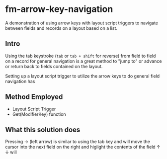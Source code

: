 # fm-arrow-key-navigation

A demonstration of using arrow keys with layout script triggers to navigate between fields and records on a layout based on a list.

## Intro

Using the tab keystroke (`tab` or `tab + shift` for reverse) from field to field on a record for general navigation is a great method to "jump to" or advance or return back to fields contained on the layout.

Setting up a layout script trigger to utilize the arrow keys to do general field navigation has

## Method Employed

- Layout Script Trigger
- Get(ModifierKey) function

## What this solution does

Pressing → (left arrow) is similar to using the tab key and will move the cursor into the next field on the right and higlight the contents of the field ↑ ↓ will
